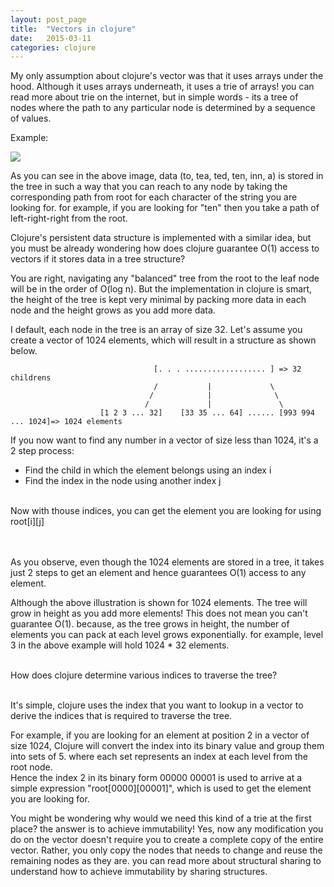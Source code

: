```yaml
---
layout: post_page
title:  "Vectors in clojure"
date:   2015-03-11
categories: clojure
---
```


My only assumption about clojure's vector was that it uses arrays under the hood. Although it uses arrays underneath, it uses a trie of arrays! you can read more about trie on the internet, but in simple words - its a tree of nodes where the path to any particular node is determined by a sequence of values.

Example:

<img src="http://upload.wikimedia.org/wikipedia/commons/thumb/b/be/Trie_example.svg/250px-Trie_example.svg.png">

As you can see in the above image, data (to, tea, ted, ten, inn, a) is stored in the tree in such a way that you can reach to any node by taking the corresponding path from root for each character of the string you are looking for. for example, if you are looking for "ten" then you take a path of left-right-right from the root.

Clojure's persistent data structure is implemented with a similar idea, but you must be already wondering how does clojure guarantee O(1) access to vectors if it stores data in a tree structure?

You are right, navigating any "balanced" tree from the root to the leaf node will be in the order of O(log n). But the implementation in clojure is smart, the height of the tree is kept very minimal by packing more data in each node and the height grows as you add more data.

I default, each node in the tree is an array of size 32. Let's assume you create a vector of 1024 elements, which will result in a structure as shown below.

                                    [. . . .................. ] => 32 childrens
                                    /           |             \
                                   /            |              \
                                  /             |               \   
                        [1 2 3 ... 32]    [33 35 ... 64] ...... [993 994 ... 1024]=> 1024 elements

If you now want to find any number in a vector of size less than 1024, it's a 2 step process:

<ul>
<li> Find the child in which the element belongs using an index i
<li> Find the index in the node using another index j
</ul>

<br/>
Now with thouse indices, you can get the element you are looking for using root[i][j]


<br><br>
As you observe, even though the 1024 elements are stored in a tree, it takes just 2 steps to get an element and hence guarantees O(1) access to any element.

Although the above illustration is shown for 1024 elements. The tree will grow in height as you add more elements! This does not mean you can't guarantee O(1). because, as the tree grows in height,  the number of elements you can pack at each level grows exponentially. for example, level 3 in the above example will hold 1024 * 32 elements. <br/><br/>

How does clojure determine various indices to traverse the tree? <br/><br/>

It's simple, clojure uses the index that you want to lookup in a vector to derive the indices that is required to traverse the tree. <br/>

For example, if you are looking for an element at position 2 in a vector of size 1024, Clojure will convert the index into its binary value and group them into sets of 5. where each set represents an index at each level from the root node. <br/>
Hence the index 2 in its binary form 00000 00001 is used to arrive at a simple expression "root[0000][00001]", which is used to get the element you are looking for.


You might be wondering why would we need this kind of a trie at the first place? the answer is to achieve immutability! Yes, now any modification you do on the vector doesn't require you to create a complete copy of the entire vector. Rather, you only copy the nodes that needs to change and reuse the remaining nodes as they are. you can read more about structural sharing to understand how to achieve immutability by sharing structures.
